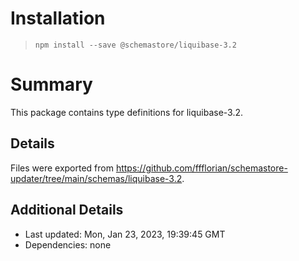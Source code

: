 # Installation
> `npm install --save @schemastore/liquibase-3.2`

# Summary
This package contains type definitions for liquibase-3.2.

## Details
Files were exported from https://github.com/ffflorian/schemastore-updater/tree/main/schemas/liquibase-3.2.

## Additional Details
* Last updated: Mon, Jan 23, 2023, 19:39:45 GMT
* Dependencies: none
